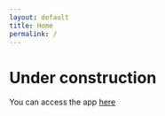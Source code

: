 ```yaml
---
layout: default
title: Home
permalink: /
---
```


# Under construction

You can access the app [here](https://app.gruuf.com/)
